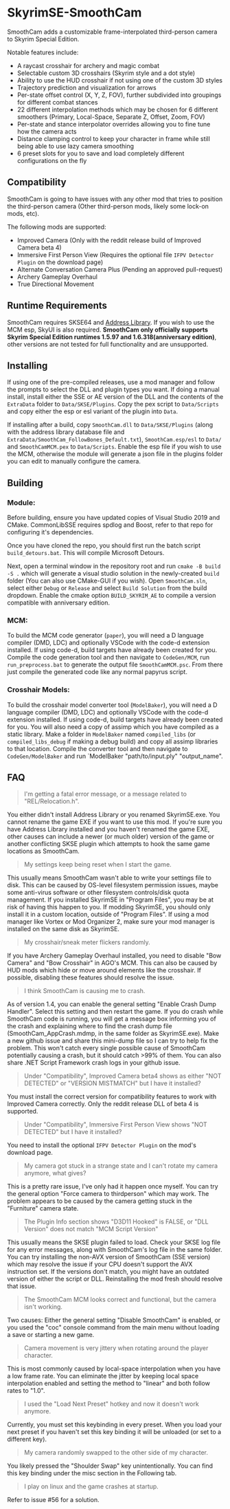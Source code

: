 # SkyrimSE-SmoothCam
SmoothCam adds a customizable frame-interpolated third-person camera to Skyrim Special Edition.

Notable features include:
* A raycast crosshair for archery and magic combat
* Selectable custom 3D crosshairs (Skyrim style and a dot style)
* Ability to use the HUD crosshair if not using one of the custom 3D styles
* Trajectory prediction and visualization for arrows
* Per-state offset control (X, Y, Z, FOV), further subdivided into groupings for different combat stances
* 22 different interpolation methods which may be chosen for 6 different smoothers (Primary, Local-Space, Separate Z, Offset, Zoom, FOV)
* Per-state and stance interpolator overrides allowing you to fine tune how the camera acts
* Distance clamping control to keep your character in frame while still being able to use lazy camera smoothing
* 6 preset slots for you to save and load completely different configurations on the fly

## Compatibility
SmoothCam is going to have issues with any other mod that tries to position the third-person camera (Other third-person mods, likely some lock-on mods, etc).

The following mods are supported:
* Improved Camera (Only with the reddit release build of Improved Camera beta 4)
* Immersive First Person View (Requires the optional file `IFPV Detector Plugin` on the download page)
* Alternate Conversation Camera Plus (Pending an approved pull-request)
* Archery Gameplay Overhaul
* True Directional Movement

## Runtime Requirements
SmoothCam requires SKSE64 and [Address Library](https://www.nexusmods.com/skyrimspecialedition/mods/32444). If you wish to use the MCM esp, SkyUI is also required. **SmoothCam only officially supports Skyrim Special Edition runtimes 1.5.97 and 1.6.318(anniversary edition)**, other versions are not tested for full functionality and are unsupported.

## Installing
If using one of the pre-compiled releases, use a mod manager and follow the prompts to select the DLL and plugin types you want. If doing a manual install, install either the SSE or AE version of the DLL and the contents of the `ExtraData` folder to `Data/SKSE/Plugins`. Copy the pex script to `Data/Scripts` and copy either the esp or esl variant of the plugin into `Data`.

If installing after a build, copy `SmoothCam.dll` to `Data/SKSE/Plugins` (along with the address library database file and `ExtraData/SmoothCam_FollowBones_Default.txt`), `SmoothCam.esp/esl` to `Data/` and `SmoothCamMCM.pex` to `Data/Scripts`. Enable the esp file if you wish to use the MCM, otherwise the module will generate a json file in the plugins folder you can edit to manually configure the camera.

## Building
### Module:
Before building, ensure you have updated copies of Visual Studio 2019 and CMake. CommonLibSSE requires spdlog and Boost, refer to that repo for configuring it's dependencies.

Once you have cloned the repo, you should first run the batch script `build_detours.bat`. This will compile Microsoft Detours.

Next, open a terminal window in the repository root and run `cmake -B build -S .` which will generate a visual studio solution in the newly-created `build` folder (You can also use CMake-GUI if you wish). Open `SmoothCam.sln`, select either `Debug` or `Release` and select `Build Solution` from the build dropdown. Enable the cmake option `BUILD_SKYRIM_AE` to compile a version compatible with anniversary edition.

### MCM:
To build the MCM code generator (`paper`), you will need a D language compiler (DMD, LDC) and optionally VSCode with the code-d extension installed. If using code-d, build targets have already been created for you.
Compile the code generation tool and then navigate to `CodeGen/MCM`, run `run_preprocess.bat` to generate the output file `SmoothCamMCM.psc`. From there just compile the generated code like any normal papyrus script.

### Crosshair Models:
To build the crosshair model converter tool (`ModelBaker`), you will need a D language compiler (DMD, LDC) and optionally VSCode with the code-d extension installed. If using code-d, build targets have already been created for you. You will also need a copy of assimp which you have compiled as a static library. Make a folder in `ModelBaker` named `compiled_libs` (or `compiled_libs_debug` if making a debug build) and copy all assimp libraries to that location. Compile the converter tool and then navigate to `CodeGen/ModelBaker` and run `ModelBaker "path/to/input.ply" "output_name".

## FAQ
> I'm getting a fatal error message, or a message related to "REL/Relocation.h".

You either didn't install Address Library or you renamed SkyrimSE.exe. You cannot rename the game EXE if you want to use this mod. If you're sure you have Address Library installed and you haven't renamed the game EXE, other causes can include a newer (or much older) version of the game or another conflicting SKSE plugin which attempts to hook the same game locations as SmoothCam.

> My settings keep being reset when I start the game.

This usually means SmoothCam wasn't able to write your settings file to disk. This can be caused by OS-level filesystem permission issues, maybe some anti-virus software or other filesystem controls/disk quota management. If you installed SkyrimSE in "Program Files", you may be at risk of having this happen to you. If modding SkyrimSE, you should only install it in a custom location, outside of "Program Files". If using a mod manager like Vortex or Mod Organizer 2, make sure your mod manager is installed on the same disk as SkyrimSE.

> My crosshair/sneak meter flickers randomly.

If you have Archery Gameplay Overhaul installed, you need to disable "Bow Camera" and "Bow Crosshair" in AGO's MCM. This can also be caused by HUD mods which hide or move around elements like the crosshair. If possible, disabling these features should resolve the issue.

> I think SmoothCam is causing me to crash.

As of version 1.4, you can enable the general setting "Enable Crash Dump Handler". Select this setting and then restart the game. If you do crash while SmoothCam code is running, you will get a message box informing you of the crash and explaining where to find the crash dump file (SmoothCam_AppCrash.mdmp, in the same folder as SkyrimSE.exe). Make a new github issue and share this mini-dump file so I can try to help fix the problem. This won't catch every single possible cause of SmoothCam potentially causing a crash, but it should catch >99% of them. You can also share .NET Script Framework crash logs in your github issue.

> Under "Compatibility", Improved Camera beta4 shows as either "NOT DETECTED" or "VERSION MISTMATCH" but I have it installed?

You must install the correct version for compatibility features to work with Improved Camera correctly. Only the reddit release DLL of beta 4 is supported.

> Under "Compatibility", Immersive First Person View shows "NOT DETECTED" but I have it installed?

You need to install the optional `IFPV Detector Plugin` on the mod's download page.

> My camera got stuck in a strange state and I can't rotate my camera anymore, what gives?

This is a pretty rare issue, I've only had it happen once myself. You can try the general option "Force camera to thirdperson" which may work. The problem appears to be caused by the camera getting stuck in the "Furniture" camera state.

> The Plugin Info section shows "D3D11 Hooked" is FALSE, or "DLL Version" does not match "MCM Script Version"

This usually means the SKSE plugin failed to load. Check your SKSE log file for any error messages, along with SmoothCam's log file in the same folder. You can try installing the non-AVX version of SmoothCam (SSE version) which may resolve the issue if your CPU doesn't support the AVX instruction set. If the versions don't match, you might have an outdated version of either the script or DLL. Reinstalling the mod fresh should resolve that issue.

> The SmoothCam MCM looks correct and functional, but the camera isn't working.

Two causes: Either the general setting "Disable SmoothCam" is enabled, or you used the "coc" console command from the main menu without loading a save or starting a new game.

> Camera movement is very jittery when rotating around the player character.

This is most commonly caused by local-space interpolation when you have a low frame rate. You can eliminate the jitter by keeping local space interpolation enabled and setting the method to "linear" and both follow rates to "1.0".

> I used the "Load Next Preset" hotkey and now it doesn't work anymore.

Currently, you must set this keybinding in every preset. When you load your next preset if you haven't set this key binding it will be unloaded (or set to a different key).

> My camera randomly swapped to the other side of my character.

You likely pressed the "Shoulder Swap" key unintentionally. You can find this key binding under the misc section in the Following tab.

> I play on linux and the game crashes at startup.

Refer to issue #56 for a solution.
